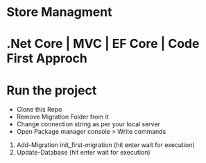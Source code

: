 # Store Managment
# .Net Core | MVC | EF Core | Code First Approch

# Run the project
* Clone this Repo </br>
* Remove Migration Folder from it </br>
* Change connection string as per your local server
* Open Package manager console > Write commands </br>
1. Add-Migration init_first-migration (hit enter wait for execution)
2. Update-Database (hit enter wait for execution)
